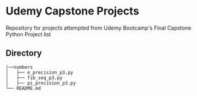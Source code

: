 # Udemy Capstone Projects
Repository for projects attempted from Udemy Bootcamp's Final Capstone Python Project list

## Directory
```
|──numbers
│   ├── e_precision_p3.py
│   ├── fib_seq_p3.py
│   ├── pi_precision_p3.py
└── README.md
```
